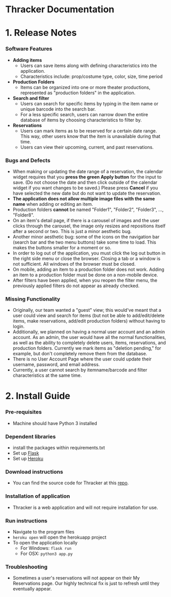 # Thracker Documentation

# 1. Release Notes
### Software Features
- **Adding items**
  - Users can save items along with defining characteristics into the application.
  - Characteristics include: prop/costume type, color, size, time period
- **Production Folders**
  - Items can be organized into one or more theater productions, represented as "production folders" in the application.
- **Search and filter**
  - Users can search for specific items by typing in the item name or unique barcode into the search bar.
  - For a less specific search, users can narrow down the entire database of items by choosing characteristics to filter by. 
- **Reservations**
  - Users can mark items as to be reserved for a certain date range. This way, other users know that the item is unavailable during that time.
  - Users can view their upcoming, current, and past reservations.
### Bugs and Defects
- When making or updating the date range of a reservation, the calendar widget requires that you **press the green Apply button** for the input to save. (Do not choose the date and then click outside of the calendar widget if you want changes to be saved.) Please press **Cancel** if you have selected the new date but do not want to update the reservation.
- **The application does not allow multiple image files with the same name** when adding or editing an item.
- Production folders **cannot** be named "Folder1", "Folder2", "Folder3", ..., "Folder8".
- On an item's detail page, if there is a carousel of images and the user clicks through the carousel, the image only resizes and repositions itself after a second or two. This is just a minor aesthetic bug.
- Another minor aesthetic bug: some of the icons on the navigation bar (search bar and the two menu buttons) take some time to load. This makes the buttons smaller for a moment or so.
- In order to log out of the application, you must click the log out button in the right side menu or close the browser. Closing a tab or a window is not sufficient. All windows of the browser must be closed.
- On mobile, adding an item to a production folder does not work. Adding an item to a production folder must be done on a non-mobile device.
- After filters have been applied, when you reopen the filter menu, the previously applied filters do not appear as already checked.
### Missing Functionality
- Originally, our team wanted a "guest" view; this would've meant that a user could view and search for items (but not be able to add/edit/delete items, make reservations, add/edit production folders) without having to login. 
- Additionally, we planned on having a normal user account and an admin account. As an admin, the user would have all the normal functionalities, as well as the ability to completely delete users, items, reservations, and production folders. Currently we mark items as "deletion pending," for example, but don't completely remove them from the database.
- There is no User Account Page where the user could update their username, password, and email address.
- Currently, a user cannot search by itemname/barcode and filter characteristics at the same time.

# 2. Install Guide
### Pre-requisites
- Machine should have Python 3 installed
### Dependent libraries
- install the packages within requirements.txt
- Set up [Flask](http://flask.pocoo.org/docs/0.12/quickstart/)
- Set up [Heroku](https://devcenter.heroku.com/articles/getting-started-with-python#introduction)
### Download instructions
- You can find the source code for Thracker at this [repo](https://github.com/MagiShi/CrunchApp).
### Installation of application
- Thracker is a web application and will not require installation for use.
### Run instructions
- Navigate to the program files
- `heroku open` will open the herokuapp project
- To open the  application locally
	- For Windows: `flask run`
	- For OSX: `python3 app.py`
### Troubleshooting
- Sometimes a user's reservations will not appear on their My Reservations page. Our highly technical fix is just to refresh until they eventually appear.
